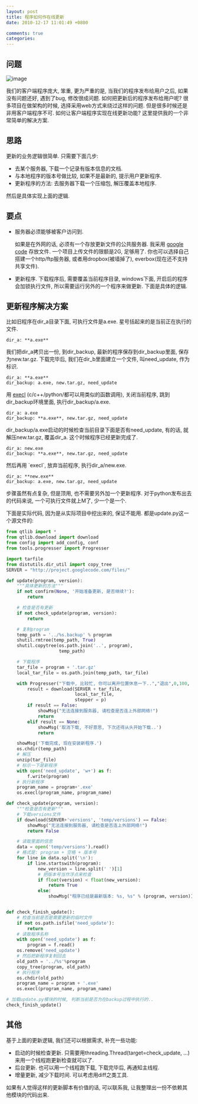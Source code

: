 ```yaml
---
layout: post
title: 程序如何作在线更新
date: 2010-12-17 11:01:49 +0800

comments: true
categories: 
---
```


问题
------------------------------

![image](http://lh4.ggpht.com/_os_zrveP8Ns/TQrJ7IXV-_I/AAAAAAAADOU/AFzkVbp1W_8/s800/101118-Caribou-web.jpg)

我们的客户端程序庞大, 笨重, 更为严重的是, 当我们的程序发布给用户之后,
如果没有问题还好, 遇到了bug, 修改很成问题.
如何把更新后的程序发布给用户呢? 很多项目在做架构的时候,
选择采用web方式来绕过这样的问题. 但是很多时候还是非用客户端程序不可.
如何让客户端程序实现在线更新功能? 这里提供我的一个非常简单的解决方案.

思路
------------------------------

更新的业务逻辑很简单. 只需要下面几步:

-   去某个服务器, 下载一个记录有版本信息的文档.
-   与本地程序的版本号做比较, 如果不是最新的, 提示用户更新程序.
-   更新程序的方法: 去服务器下载一个压缩包, 解压覆盖本地程序.

然后是具体实现上面的逻辑.

要点
------------------------------

-   服务器必须能够被客户访问到.

    如果是在外网的话, 必须有一个存放更新文件的公共服务器. 我采用 [google
    code](http://code.google.com) 存放文件. 一个项目上传文件的限额是2G,
    足够用了. 你也可以选择自己搭建一个http/ftp服务器,
    或者用dropbox(被墙掉了), everbox(现在还不支持共享文件).

-   更新程序. 下载程序后, 需要覆盖当前程序目录, windows下面,
    开启后的程序会加锁执行文件, 所以需要运行另外的一个程序来做更新.
    下面是具体的逻辑.

更新程序解决方案
------------------------------

比如旧程序在dir\_a目录下面, 可执行文件是a.exe.
星号括起来的是当前正在执行的文件.

    dir_a: **a.exe**

我们把dir\_a拷贝出一份, 到dir\_backup, 最新的程序保存到dir\_backup里面,
保存为new.tar.gz. 下载完毕后, 我们在dir\_b里面建立一个文件,
叫need\_update, 作为标识.

    dir_a: **a.exe**
    dir_backup: a.exe, new.tar.gz, need_update

用 [execl](http://docs.python.org/library/os.html#os.execl)
(c/c++/python/都可以用类似的函数调用), 关闭当前程序,
跳到dir\_backup环境里面, 执行dir\_backup/a.exe.

    dir_a: a.exe
    dir_backup: **a.exe**, new.tar.gz, need_update

dir\_backup/a.exe启动的时候检查当前目录下面是否有need\_update, 有的话,
就解压new.tar.gz, 覆盖dir\_a. 这个时候程序已经更新完成了.

    dir_a: new.exe
    dir_backup: **a.exe**, new.tar.gz, need_update

然后再用 \`execl\`, 放弃当前程序, 执行dir\_a/new.exe.

    dir_a: **new.exe**
    dir_backup: a.exe, new.tar.gz, need_update

步骤虽然有点复杂, 但是顶用, 也不需要另外加一个更新程序.
对于python发布出去的代码来说, 一个可执行文件就上M了, 少一个是一个.

下面是实际代码, 因为是从实际项目中挖出来的, 保证不能用.
都是update.py这一个源文件的:

```python
from qtlib import *
from qtlib.download import download
from config import add_config, conf
from tools.progresser import Progresser

import tarfile
from distutils.dir_util import copy_tree
SERVER = "http://project.googlecode.com/files/"

def update(program, version):
    """具体更新的方法"""
    if not confirm(None, '开始准备更新, 是否继续?'):
        return

    # 检查是否有更新
    if not check_update(program, version):
        return

    # 复制program
    temp_path = '../%s.backup' % program
    shutil.rmtree(temp_path, True)
    shutil.copytree(os.path.join('..', program),
                    temp_path)

    # 下载程序
    tar_file = program + '.tar.gz'
    local_tar_file = os.path.join(temp_path, tar_file)

    with Progresser("下载中, 比较忙, 你可以离开位置休息一下..","退出",0,100, None) as p:
        result = download(SERVER + tar_file,
                          local_tar_file,
                          stepper = p)
        if result == False:
            showMsg("无法连接到服务器, 请检查是否连上外部网络!")
            return
        elif result == None:
            showMsg('取消下载, 不好意思, 下次还得从头开始下载..')
            return

    showMsg('下载完成, 现在安装新程序.')
    os.chdir(temp_path)
    # 解压
    unzip(tar_file)
    # 标示一下是新程序
    with open('need_update', 'w+') as f:
        f.write(program)
    # 执行新程序
    program_name = program+'.exe'
    os.execl(program_name, program_name)

def check_update(program, version):
    """检查是否有更新"""
    # 下载versions文件
    if download(SERVER+'versions', 'temp/versions') == False:
        showMsg("无法连接到服务器, 请检查是否连上外部网络!")
        return False

    # 读取里面的信息
    data = open('temp/versions').read()
    # 格式是: program + 空格 + 版本号
    for line in data.split('\n'):
        if line.startswith(program):
            new_version = line.split(' ')[1]
            # 把版本号当作浮点来检查
            if float(version) < float(new_version):
                return True
            else:
                showMsg("程序已经是最新版本: %s, %s" % (program, version))


def check_finish_update():
    # 检查当前是否是需要更新的临时文件
    if not os.path.isfile('need_update'):
        return
    # 读取程序名称
    with open('need_update') as f:
        program = f.read()
    os.remove('need_update')
    # 然后把新程序复制回去
    old_path = '../%s'%program
    copy_tree(program, old_path)
    # 执行程序
    os.chdir(old_path)
    program_name = program + '.exe'
    os.execl(program_name, program_name)

# 加载update.py模块的时候, 判断当前是否为在backup过程中执行的..
check_finish_update()
```

其他
------------------------------

基于上面的更新逻辑, 我们还可以根据需求, 补充一些功能:

-   启动的时候检查更新. 只需要用threading.Thread(target=check\_update,
    ...)来用一个线程跑更新检查就可以了.
-   后台更新. 也可以用一个线程跑下载, 下载完毕后, 再通知主线程.
-   增量更新, 减少下载时间. 可以考虑用diff之类工具.

如果有人觉得这样的更新脚本有价值的话, 可以联系我,
让我整理出一份不依赖其他模块的代码出来.